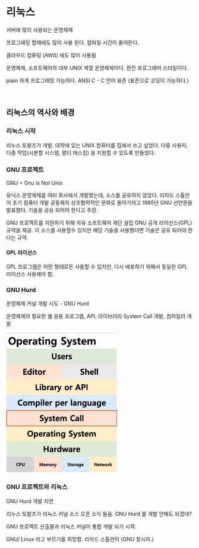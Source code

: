 # 리눅스
서버에 많이 사용되는 운영체제 

프로그래밍 할때에도 많이 사용 된다. 
컴파일 시간이 줄어든다. 

클라우드 컴퓨팅 (AWS) 에도 많이 사용됨

운영체제, 소프트웨어의 대부 UNIX 계열 운영체제이다.
완전 프로그래머 스타일이다. 

plain 하게 프로그래밍 가능하다.
ANSI C - C 언어 표준 (표준으로 코딩이 가능하다.)

<br/>

## 리눅스의 역사와 배경 
### 리눅스 시작
리누스 토발즈가 개발.
대학에 있는 UNIX 컴퓨터를 집에서 쓰고 싶었다. 
다중 사용자, 다중 작업(시분할 시스템, 멀티 태스킹) 을 지원할 수 있도록 만들었다. 

### GNU 프로젝트 
GNU = Gnu is Not Unix

유닉스 운영체제를 여러 회사에서 개발했는데, 소스를 공유하지 않았다. 
리차드 스톨만이 초기 컴퓨터 개발 공동체의 상호협력적인 문화로 돌아가자고 1985년 GNU 선언문을 발표했다. 
기술을 공유 되어야 한다고 주장.

GNU 프로젝트를 지원하기 위해 자유 소프트웨어 재단 설립 GNU 공개 라이선스(GPL) 규약을 제공.
이 소스를 사용할수 있지만 해당 기술을 사용했다면 기술은 공유 되어야 한다는 규약.

#### GPL 라이선스
GPL 프로그램은 어떤 형태로든 사용할 수 있지만, 다시 배포하기 위해서 동일한 GPL 라이선스 사용해야 함.

### GNU Hurd
운영체제 커널 개발 시도 - GNU Hurd

운영체제의 필요한 쉘 응용 프로그램, API, 라이브러리 System Call 개발, 컴파일러 개발

<img src="images/210809-리눅스(유닉스)%20운영체제/1.png" width="300">

### GNU 프로젝트와 리눅스
GNU Hurd 개발 지연

리누스 토발즈가 리눅스 커널 소스 오픈 소식 들음. GNU Hurd 를 개발 안해도 되겠네? 

GNU 프로젝트 산출물과 리눅스 커널이 통합 개발 되기 시작. 

GNU/ Linux 라고 부르기를 희망함. 리차드 스톨만이 (GNU 창시자.)
